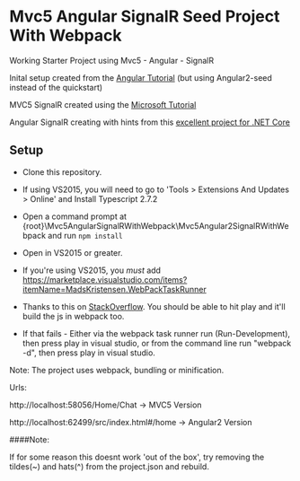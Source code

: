 # Mvc5 Angular SignalR Seed Project With Webpack

Working Starter Project using Mvc5 - Angular - SignalR

Inital setup created from the [Angular Tutorial](https://angular.io/docs/ts/latest/cookbook/visual-studio-2015.html) (but using Angular2-seed instead of the quickstart)

MVC5 SignalR created using the [Microsoft Tutorial](https://docs.microsoft.com/en-us/aspnet/signalr/overview/getting-started/tutorial-getting-started-with-signalr-and-mvc)

Angular SignalR creating with hints from this [excellent project for .NET Core](https://github.com/FabianGosebrink/ASPNETCore-Angular-SignalR-Typescript)


## Setup

- Clone this repository.
- If using VS2015, you will need to go to 'Tools > Extensions And Updates > Online' and Install Typescript 2.7.2
- Open a command prompt at {root}\Mvc5AngularSignalRWithWebpack\Mvc5Angular2SignalRWithWebpack and run `npm install`
- Open in VS2015 or greater.
- If you're using VS2015, you *must* add https://marketplace.visualstudio.com/items?itemName=MadsKristensen.WebPackTaskRunner

- Thanks to this on [StackOverflow](http://stackoverflow.com/a/36374413/852806). You should be able to hit play and it'll build the js in webpack too.

- If that fails - Either via the webpack task runner run (Run-Development), then press play in visual studio, or from the command line run "webpack -d", then press play in visual studio.


Note: The project uses webpack, bundling or minification.

Urls:

http://localhost:58056/Home/Chat -> MVC5 Version

http://localhost:62499/src/index.html#/home -> Angular2 Version


####Note:

If for some reason this doesnt work 'out of the box', try removing the tildes(~) and hats(^) from the project.json and rebuild.


